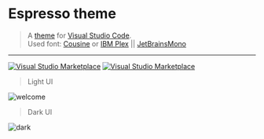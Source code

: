 # Espresso theme
> A [theme](https://github.com/Rasarts/EspressoVsCode) for [Visual Studio Code](http://code.visualstudio.com).
<br> Used font: [Cousine](https://fonts.google.com/specimen/Cousine) or [IBM Plex](https://github.com/IBM/plex) || [JetBrainsMono](https://www.jetbrains.com/lp/mono/)
---

[![Visual Studio Marketplace](https://img.shields.io/vscode-marketplace/d/vitaliy.espresso.svg?style=flat-square)](vitaliy.espresso) [![Visual Studio Marketplace](https://img.shields.io/vscode-marketplace/r/vitaliy.espresso.svg?style=flat-square)](vitaliy.espresso)


> Light UI

![welcome](https://raw.githubusercontent.com/Rasarts/EspressoVsCode/master/preview/preview_light_ui_welcome.png)

> Dark UI

![dark](https://raw.githubusercontent.com/Rasarts/EspressoVsCode/master/preview/preview_dark.png)
